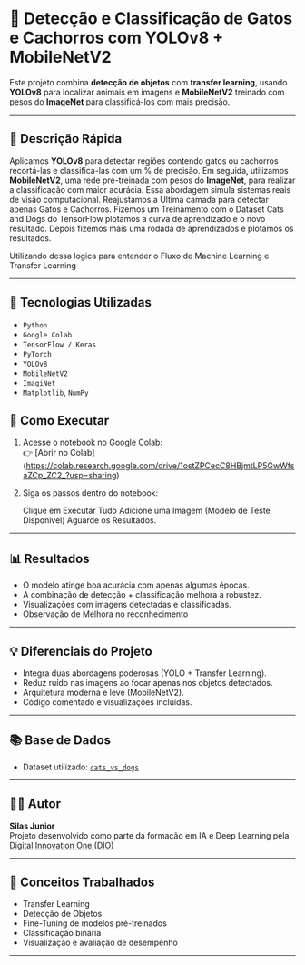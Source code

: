 # 🧠 Detecção e Classificação de Gatos e Cachorros com YOLOv8 + MobileNetV2

Este projeto combina **detecção de objetos** com **transfer learning**, usando **YOLOv8** para localizar animais em imagens e **MobileNetV2** treinado com pesos do **ImageNet** para classificá-los com mais precisão.

---

## 📌 Descrição Rápida

Aplicamos **YOLOv8** para detectar regiões contendo gatos ou cachorros recortá-las e classifica-las com um % de precisão. 
Em seguida, utilizamos **MobileNetV2**, uma rede pré-treinada com pesos do **ImageNet**, para realizar a classificação com maior acurácia. Essa abordagem simula sistemas reais de visão computacional.
Reajustamos a Ultima camada para detectar apenas Gatos e Cachorros.
Fizemos um Treinamento com o Dataset Cats and Dogs do TensorFlow
plotamos a curva de aprendizado e o novo resultado.
Depois fizemos mais uma rodada de aprendizados e plotamos os resultados.

Utilizando dessa logica para entender o Fluxo de Machine Learning e Transfer Learning 

---

## 🔧 Tecnologias Utilizadas

- `Python`
- `Google Colab`
- `TensorFlow / Keras`
- `PyTorch`
- `YOLOv8`
- `MobileNetV2`
- `ImagiNet`
- `Matplotlib`, `NumPy`

## 🚀 Como Executar

1. Acesse o notebook no Google Colab:  
   👉 [Abrir no Colab] (https://colab.research.google.com/drive/1ostZPCecC8HBjmtLP5GwWfsaZCp_ZC2_?usp=sharing)

2. Siga os passos dentro do notebook:

   Clique em Executar Tudo
   Adicione uma Imagem (Modelo de Teste Disponivel)
   Aguarde os Resultados.

---

## 📊 Resultados

- O modelo atinge boa acurácia com apenas algumas épocas.
- A combinação de detecção + classificação melhora a robustez.
- Visualizações com imagens detectadas e classificadas.
- Observação de Melhora no reconhecimento

---

## 💡 Diferenciais do Projeto

- Integra duas abordagens poderosas (YOLO + Transfer Learning).
- Reduz ruído nas imagens ao focar apenas nos objetos detectados.
- Arquitetura moderna e leve (MobileNetV2).
- Código comentado e visualizações incluídas.

---

## 📚 Base de Dados

- Dataset utilizado: [`cats_vs_dogs`](https://www.tensorflow.org/datasets/catalog/cats_vs_dogs)

---

## 👨‍💻 Autor

**Silas Junior**  
Projeto desenvolvido como parte da formação em IA e Deep Learning pela [Digital Innovation One (DIO)](https://www.dio.me)

---

## 🧠 Conceitos Trabalhados

- Transfer Learning
- Detecção de Objetos
- Fine-Tuning de modelos pré-treinados
- Classificação binária
- Visualização e avaliação de desempenho
---


